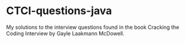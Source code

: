 # CTCI-questions-java

My solutions to the interview questions found in the book Cracking the Coding Interview by Gayle Laakmann McDowell.
